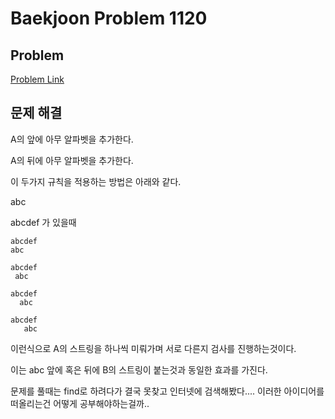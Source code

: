 # Baekjoon Problem 1120 
 
## Problem 
[Problem Link](https://www.acmicpc.net/problem/1120) 

## 문제 해결
A의 앞에 아무 알파벳을 추가한다.

A의 뒤에 아무 알파벳을 추가한다.

이 두가지 규칙을 적용하는 방법은 아래와 같다.

abc

abcdef 가 있을때

```
abcdef
abc
```
```
abcdef
 abc
```
```
abcdef
  abc
```
```
abcdef
   abc
```

이런식으로 A의 스트링을 하나씩 미뤄가며 서로 다른지 검사를 진행하는것이다.

이는 abc 앞에 혹은 뒤에 B의 스트링이 붙는것과 동일한 효과를 가진다.

문제를 풀때는 find로 하려다가 결국 못찾고 인터넷에 검색해봤다.... 이러한 아이디어를 떠올리는건 어떻게 공부해야하는걸까..